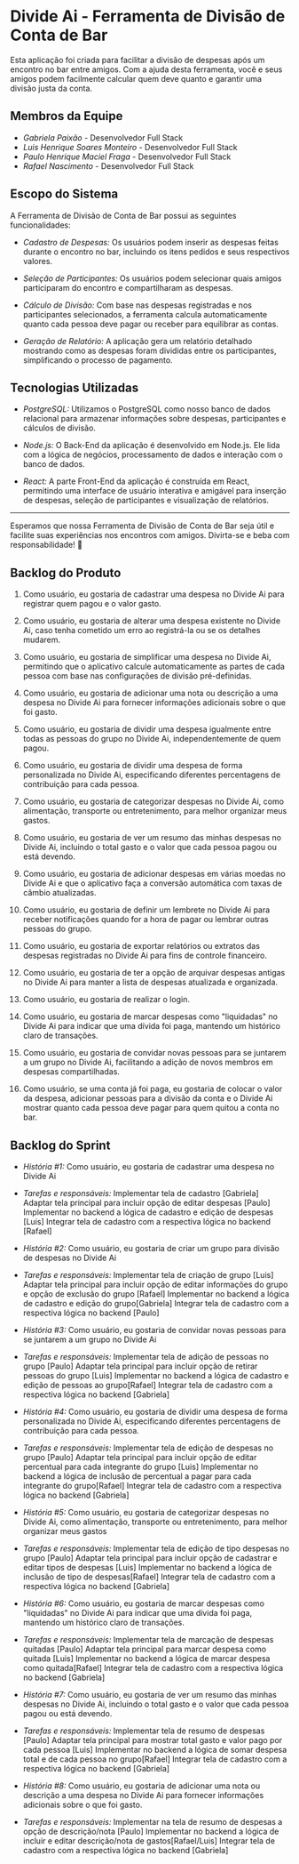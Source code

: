 # Divide Ai - Ferramenta de Divisão de Conta de Bar

Esta aplicação foi criada para facilitar a divisão de despesas após um encontro no bar entre amigos. Com a ajuda desta ferramenta, você e seus amigos podem facilmente calcular quem deve quanto e garantir uma divisão justa da conta.

## Membros da Equipe

- *Gabriela Paixão* - Desenvolvedor Full Stack
- *Luis Henrique Soares Monteiro* - Desenvolvedor Full Stack
- *Paulo Henrique Maciel Fraga* - Desenvolvedor Full Stack
- *Rafael Nascimento* - Desenvolvedor Full Stack

## Escopo do Sistema

A Ferramenta de Divisão de Conta de Bar possui as seguintes funcionalidades:

- *Cadastro de Despesas:* Os usuários podem inserir as despesas feitas durante o encontro no bar, incluindo os itens pedidos e seus respectivos valores.

- *Seleção de Participantes:* Os usuários podem selecionar quais amigos participaram do encontro e compartilharam as despesas.

- *Cálculo de Divisão:* Com base nas despesas registradas e nos participantes selecionados, a ferramenta calcula automaticamente quanto cada pessoa deve pagar ou receber para equilibrar as contas.

- *Geração de Relatório:* A aplicação gera um relatório detalhado mostrando como as despesas foram divididas entre os participantes, simplificando o processo de pagamento.

## Tecnologias Utilizadas

- *PostgreSQL:* Utilizamos o PostgreSQL como nosso banco de dados relacional para armazenar informações sobre despesas, participantes e cálculos de divisão.

- *Node.js:* O Back-End da aplicação é desenvolvido em Node.js. Ele lida com a lógica de negócios, processamento de dados e interação com o banco de dados.

- *React:* A parte Front-End da aplicação é construída em React, permitindo uma interface de usuário interativa e amigável para inserção de despesas, seleção de participantes e visualização de relatórios.


---

Esperamos que nossa Ferramenta de Divisão de Conta de Bar seja útil e facilite suas experiências nos encontros com amigos. Divirta-se e beba com responsabilidade! 🍻

## Backlog do Produto 

1. Como usuário, eu gostaria de cadastrar uma despesa no Divide Ai para registrar quem pagou e o valor gasto.

2. Como usuário, eu gostaria de alterar uma despesa existente no Divide Ai, caso tenha cometido um erro ao registrá-la ou se os detalhes mudarem.

3. Como usuário, eu gostaria de simplificar uma despesa no Divide Ai, permitindo que o aplicativo calcule automaticamente as partes de cada pessoa com base nas configurações de divisão pré-definidas.

4. Como usuário, eu gostaria de adicionar uma nota ou descrição a uma despesa no Divide Ai para fornecer informações adicionais sobre o que foi gasto.

5. Como usuário, eu gostaria de dividir uma despesa igualmente entre todas as pessoas do grupo no Divide Ai, independentemente de quem pagou.

6. Como usuário, eu gostaria de dividir uma despesa de forma personalizada no Divide Ai, especificando diferentes percentagens de contribuição para cada pessoa.

7. Como usuário, eu gostaria de categorizar despesas no Divide Ai, como alimentação, transporte ou entretenimento, para melhor organizar meus gastos.

8. Como usuário, eu gostaria de ver um resumo das minhas despesas no Divide Ai, incluindo o total gasto e o valor que cada pessoa pagou ou está devendo.

9. Como usuário, eu gostaria de adicionar despesas em várias moedas no Divide Ai e que o aplicativo faça a conversão automática com taxas de câmbio atualizadas.

10. Como usuário, eu gostaria de definir um lembrete no Divide Ai para receber notificações quando for a hora de pagar ou lembrar outras pessoas do grupo.

11. Como usuário, eu gostaria de exportar relatórios ou extratos das despesas registradas no Divide Ai para fins de controle financeiro.

12. Como usuário, eu gostaria de ter a opção de arquivar despesas antigas no Divide Ai para manter a lista de despesas atualizada e organizada.

13. Como usuário, eu gostaria de realizar o login.

14. Como usuário, eu gostaria de marcar despesas como "liquidadas" no Divide Ai para indicar que uma dívida foi paga, mantendo um histórico claro de transações.

15. Como usuário, eu gostaria de convidar novas pessoas para se juntarem a um grupo no Divide Ai, facilitando a adição de novos membros em despesas compartilhadas.

16. Como usuário, se uma conta já foi paga, eu gostaria de colocar o valor da despesa, adicionar pessoas para a divisão da conta e o Divide Ai mostrar quanto cada pessoa deve pagar para quem quitou a conta no bar.

## Backlog do Sprint 

- *História #1:* Como usuário, eu gostaria de cadastrar uma despesa no Divide Ai
- *Tarefas e responsáveis:*
Implementar tela de cadastro [Gabriela]
Adaptar tela principal para incluir opção de editar despesas [Paulo]
Implementar no backend a lógica de cadastro e edição de despesas [Luis]
Integrar tela de cadastro com a respectiva lógica no backend [Rafael]

- *História #2:* Como usuário, eu gostaria de criar um grupo para divisão de despesas no Divide Ai
- *Tarefas e responsáveis:*
Implementar tela de criação de grupo [Luis]
Adaptar tela principal para incluir opção de editar informações do grupo e opção de exclusão do grupo [Rafael]
Implementar no backend a lógica de cadastro e edição do grupo[Gabriela]
Integrar tela de cadastro com a respectiva lógica no backend [Paulo]

- *História #3:*  Como usuário, eu gostaria de convidar novas pessoas para se juntarem a um grupo no Divide Ai
- *Tarefas e responsáveis:*
Implementar tela de adição de pessoas no grupo [Paulo]
Adaptar tela principal para incluir opção de retirar pessoas do grupo [Luis]
Implementar no backend a lógica de cadastro e edição de pessoas ao grupo[Rafael]
Integrar tela de cadastro com a respectiva lógica no backend [Gabriela]


- *História #4:* Como usuário, eu gostaria de dividir uma despesa de forma personalizada no Divide Ai, especificando diferentes percentagens de contribuição para cada pessoa.
- *Tarefas e responsáveis:*
Implementar tela de edição de despesas no grupo [Paulo]
Adaptar tela principal para incluir opção de editar percentual para cada integrante do grupo [Luis]
Implementar no backend a lógica de inclusão de percentual a pagar para cada integrante do grupo[Rafael]
Integrar tela de cadastro com a respectiva lógica no backend [Gabriela]

- *História #5:* Como usuário, eu gostaria de categorizar despesas no Divide Ai, como alimentação, transporte ou entretenimento, para melhor organizar meus gastos
- *Tarefas e responsáveis:*
Implementar tela de edição de tipo despesas no grupo [Paulo]
Adaptar tela principal para incluir opção de cadastrar e editar tipos de despesas [Luis]
Implementar no backend a lógica de inclusão de tipo de despesas[Rafael]
Integrar tela de cadastro com a respectiva lógica no backend [Gabriela]

- *História #6:* Como usuário, eu gostaria de marcar despesas como "liquidadas" no Divide Ai para indicar que uma dívida foi paga, mantendo um histórico claro de transações.
- *Tarefas e responsáveis:*
Implementar tela de marcação de despesas quitadas [Paulo]
Adaptar tela principal para marcar despesa como quitada [Luis]
Implementar no backend a lógica de marcar despesa como quitada[Rafael]
Integrar tela de cadastro com a respectiva lógica no backend [Gabriela]

- *História #7:* Como usuário, eu gostaria de ver um resumo das minhas despesas no Divide Ai, incluindo o total gasto e o valor que cada pessoa pagou ou está devendo.
- *Tarefas e responsáveis:*
Implementar tela de resumo de despesas [Paulo]
Adaptar tela principal para mostrar total gasto e valor pago por cada pessoa [Luis]
Implementar no backend a lógica de somar despesa total e de cada pessoa no grupo[Rafael]
Integrar tela de cadastro com a respectiva lógica no backend [Gabriela]

- *História #8:*  Como usuário, eu gostaria de adicionar uma nota ou descrição a uma despesa no Divide Ai para fornecer informações adicionais sobre o que foi gasto.
- *Tarefas e responsáveis:*
Implementar na tela de resumo de despesas a opção de descrição/nota [Paulo]
Implementar no backend a lógica de incluir e editar descrição/nota de gastos[Rafael/Luis]
Integrar tela de cadastro com a respectiva lógica no backend [Gabriela]

